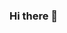### Hi there 👋

<!--
**ChrisJobs046/ChrisJobs046** is a ✨ _special_ ✨ repository because its `README.md` (this file) appears on your GitHub profile.

###I am Chris Alexander :

- 🔭 I’m currently working on Telecomunicaciones
- 🌱 I’m currently learning React
- 👯 I’m looking to collaborate on ...
- 🤔 I’m looking for help with ...
- 💬 Ask me about my life 😂😂😂😂
- 📫 How to reach me: 
ChrisJobs046@gmail.com
- 😄 Pronouns: ...
- ⚡ Fun fact: I like coffee too much
-->

